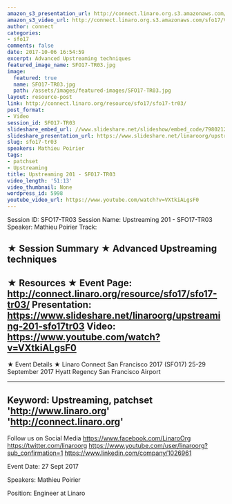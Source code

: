 ```yaml
---
amazon_s3_presentation_url: http://connect.linaro.org.s3.amazonaws.com/sfo17/Presentations/SFO17-TR03%20Upstreaming%20201.pdf
amazon_s3_video_url: http://connect.linaro.org.s3.amazonaws.com/sfo17/Videos/SFO17-TR03%20Upstreaming%20201.mp4
author: connect
categories:
- sfo17
comments: false
date: 2017-10-06 16:54:59
excerpt: Advanced Upstreaming techniques
featured_image_name: SFO17-TR03.jpg
image:
  featured: true
  name: SFO17-TR03.jpg
  path: /assets/images/featured-images/SFO17-TR03.jpg
layout: resource-post
link: http://connect.linaro.org/resource/sfo17/sfo17-tr03/
post_format:
- Video
session_id: SFO17-TR03
slideshare_embed_url: //www.slideshare.net/slideshow/embed_code/79802125
slideshare_presentation_url: https://www.slideshare.net/linaroorg/upstreaming-201-sfo17tr03
slug: sfo17-tr03
speakers: Mathieu Poirier
tags:
- patchset
- Upstreaming
title: Upstreaming 201 - SFO17-TR03
video_length: '51:13'
video_thumbnail: None
wordpress_id: 5998
youtube_video_url: https://www.youtube.com/watch?v=VXtkiALgsF0
---
```


Session ID: SFO17-TR03
Session Name: Upstreaming 201 - SFO17-TR03
Speaker: Mathieu Poirier
Track: 


★ Session Summary ★
Advanced Upstreaming techniques
---------------------------------------------------
★ Resources ★
Event Page: http://connect.linaro.org/resource/sfo17/sfo17-tr03/
Presentation: https://www.slideshare.net/linaroorg/upstreaming-201-sfo17tr03
Video: https://www.youtube.com/watch?v=VXtkiALgsF0
 ---------------------------------------------------

★ Event Details ★
Linaro Connect San Francisco 2017 (SFO17)
25-29 September 2017
Hyatt Regency San Francisco Airport

---------------------------------------------------
Keyword: Upstreaming, patchset
'http://www.linaro.org'
'http://connect.linaro.org'
---------------------------------------------------
Follow us on Social Media
https://www.facebook.com/LinaroOrg
https://twitter.com/linaroorg
https://www.youtube.com/user/linaroorg?sub_confirmation=1
https://www.linkedin.com/company/1026961

Event Date: 27 Sept 2017

Speakers: Mathieu Poirier

Position: Engineer at Linaro